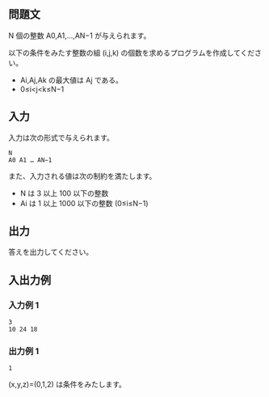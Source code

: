 ## 問題文

N 個の整数 A0​,A1​,…,AN−1​ が与えられます。

以下の条件をみたす整数の組 (i,j,k) の個数を求めるプログラムを作成してください。

- Ai​,Aj​,Ak​ の最大値は Aj​ である。
- 0≤i<j<k≤N−1

## 入力

入力は次の形式で与えられます。

```text
N
A0 A1 … AN−1
```

また、入力される値は次の制約を満たします。

- N は 3 以上 100 以下の整数
- Ai​ は 1 以上 1000 以下の整数 (0≤i≤N−1)

## 出力

答えを出力してください。

## 入出力例

### 入力例 1

```text
3
10 24 18
```

### 出力例 1

```text
1
```

(x,y,z)=(0,1,2) は条件をみたします。
